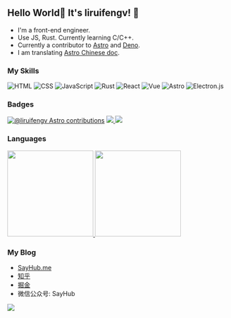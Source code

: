 ## Hello World🎉 It's liruifengv! 👋

- I'm a front-end engineer.
- Use JS, Rust. Currently learning C/C++.
- Currently a contributor to [Astro](https://github.com/withastro) and [Deno](https://github.com/denoland). 
- I am translating [Astro Chinese doc](https://docs.astro.build/zh-cn/getting-started/).

### My Skills
![HTML](https://img.shields.io/badge/html5-%23E34F26.svg?style=for-the-badge&logo=html5&logoColor=white "HTML") 
![CSS](https://img.shields.io/badge/css3-%231572B6.svg?style=for-the-badge&logo=css3&logoColor=white "CSS") 
![JavaScript](https://img.shields.io/badge/javascript-%23323330.svg?style=for-the-badge&logo=javascript&logoColor=%23F7DF1E "JavaScript") 
![Rust](https://img.shields.io/badge/rust-%23000000.svg?style=for-the-badge&logo=rust&logoColor=white&color=39495c)
![React](https://img.shields.io/badge/react-%2320232a.svg?style=for-the-badge&logo=react&logoColor=%2361DAFB "React")
![Vue](https://img.shields.io/badge/Vue.js-35495E?style=for-the-badge&logo=vuedotjs&logoColor=4FC08D)
![Astro](https://img.shields.io/badge/ASTRO-blueviolet?style=for-the-badge)
![Electron.js](https://img.shields.io/badge/Electron-191970?style=for-the-badge&logo=Electron&logoColor=white&color=39495c)

### Badges

[![@liruifengv Astro contributions](https://astro.badg.es/v1/contributor/liruifengv.svg)](https://astro.badg.es/v1/contributor/liruifengv/)
<a href="https://github.com/liruifengv#gh-light-mode-only">
  <img src="https://github-readme-stats-one-mu-82.vercel.app/api?username=liruifengv&show_icons=true&icon_color=805AD5&text_color=718096&bg_color=ffffff#gh-light-mode-only" />
</a>
<a href="https://github.com/liruifengv#gh-dark-mode-only">
  <img src="https://github-readme-stats-one-mu-82.vercel.app/api?username=liruifengv&show_icons=true&theme=vue-dark&border_color=42b973#gh-dark-mode-only" />
</a>

### Languages
<a href="https://github.com/liruifengv#gh-light-mode-only">
  <img height="195" src="https://github-readme-stats-one-mu-82.vercel.app/api/top-langs/?username=liruifengv&layout=compact&langs_count=8&bg_color=ffffff#gh-light-mode-only"">
</a>

<a href="https://github.com/liruifengv#gh-dark-mode-only">
  <img height="195" src="https://github-readme-stats-one-mu-82.vercel.app/api/top-langs/?username=liruifengv&layout=compact&langs_count=8&bg_color=233140&border_color=42b973&theme=vue-dark#gh-dark-mode-only"">
</a>

### My Blog
- [SayHub.me](https://sayhub.me)
- [知乎](https://www.zhihu.com/people/liruifengv)
- [掘金](https://juejin.cn/user/237150239994471)
- 微信公众号: SayHub

![](https://images.sayhub.me/blog/qrcode.png)


